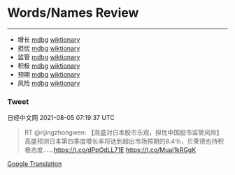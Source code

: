 
# Words/Names Review
___
- 增长 [mdbg](https://www.mdbg.net/chinese/dictionary?page=worddict&wdrst=0&wdqb=增长) [wiktionary](https://en.wiktionary.org/wiki/增长)
- 担忧 [mdbg](https://www.mdbg.net/chinese/dictionary?page=worddict&wdrst=0&wdqb=担忧) [wiktionary](https://en.wiktionary.org/wiki/担忧)
- 监管 [mdbg](https://www.mdbg.net/chinese/dictionary?page=worddict&wdrst=0&wdqb=监管) [wiktionary](https://en.wiktionary.org/wiki/监管)
- 积极 [mdbg](https://www.mdbg.net/chinese/dictionary?page=worddict&wdrst=0&wdqb=积极) [wiktionary](https://en.wiktionary.org/wiki/积极)
- 预期 [mdbg](https://www.mdbg.net/chinese/dictionary?page=worddict&wdrst=0&wdqb=预期) [wiktionary](https://en.wiktionary.org/wiki/预期)
- 风险 [mdbg](https://www.mdbg.net/chinese/dictionary?page=worddict&wdrst=0&wdqb=风险) [wiktionary](https://en.wiktionary.org/wiki/风险)
### Tweet
日经中文网 2021-08-05 07:19:37 UTC
> RT @rijingzhongwen: 【高盛对日本股市乐观，担忧中国股市监管风险】高盛预测日本第四季度增长率将达到超出市场预期的8.4％，贝莱德也持积极态度……https://t.co/dPpOdLL71E https://t.co/Muai1kRGgK

[Google Translation](https://translate.google.com/?hi=en&tab=TT&sl=zh-CN&tl=en&op=translate&text=RT+%40rijingzhongwen%3A+%E3%80%90%E9%AB%98%E7%9B%9B%E5%AF%B9%E6%97%A5%E6%9C%AC%E8%82%A1%E5%B8%82%E4%B9%90%E8%A7%82%EF%BC%8C%E6%8B%85%E5%BF%A7%E4%B8%AD%E5%9B%BD%E8%82%A1%E5%B8%82%E7%9B%91%E7%AE%A1%E9%A3%8E%E9%99%A9%E3%80%91%E9%AB%98%E7%9B%9B%E9%A2%84%E6%B5%8B%E6%97%A5%E6%9C%AC%E7%AC%AC%E5%9B%9B%E5%AD%A3%E5%BA%A6%E5%A2%9E%E9%95%BF%E7%8E%87%E5%B0%86%E8%BE%BE%E5%88%B0%E8%B6%85%E5%87%BA%E5%B8%82%E5%9C%BA%E9%A2%84%E6%9C%9F%E7%9A%848.4%EF%BC%85%EF%BC%8C%E8%B4%9D%E8%8E%B1%E5%BE%B7%E4%B9%9F%E6%8C%81%E7%A7%AF%E6%9E%81%E6%80%81%E5%BA%A6%E2%80%A6%E2%80%A6https%3A%2F%2Ft.co%2FdPpOdLL71E+https%3A%2F%2Ft.co%2FMuai1kRGgK)
